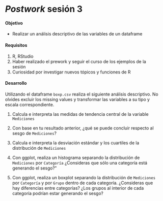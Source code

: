 # _Postwork_ sesión 3

#### Objetivo

- Realizar un análisis descriptivo de las variables de un dataframe

#### Requisitos

1. R, RStudio
2. Haber realizado el prework y seguir el curso de los ejemplos de la sesión
3. Curiosidad por investigar nuevos tópicos y funciones de R

#### Desarrollo

Utilizando el dataframe `boxp.csv` realiza el siguiente análisis descriptivo. No olvides excluir los missing values y transformar las variables a su
tipo y escala correspondiente.


1. Calcula e interpreta las medidas de tendencia central de la variable `Mediciones`

2. Con base en tu resultado anterior, ¿qué se puede concluir respecto al sesgo de `Mediciones`?

3. Calcula e interpreta la desviación estándar y los cuartiles de la distribución de `Mediciones`

4. Con ggplot, realiza un histograma separando la distribución de `Mediciones` por `Categoría`
¿Consideras que sólo una categoría está generando el sesgo?"

5. Con ggplot, realiza un boxplot separando la distribución de `Mediciones` por `Categoría` 
y por `Grupo` dentro de cada categoría. ¿Consideras que hay diferencias entre categorías? ¿Los grupos al interior de cada categoría 
podrían estar generando el sesgo?
